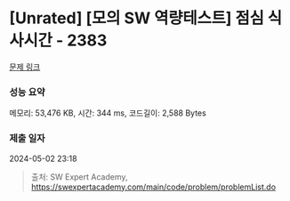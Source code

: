 # [Unrated] [모의 SW 역량테스트] 점심 식사시간 - 2383 

[문제 링크](https://swexpertacademy.com/main/code/problem/problemDetail.do?contestProbId=AV5-BEE6AK0DFAVl) 

### 성능 요약

메모리: 53,476 KB, 시간: 344 ms, 코드길이: 2,588 Bytes

### 제출 일자

2024-05-02 23:18



> 출처: SW Expert Academy, https://swexpertacademy.com/main/code/problem/problemList.do